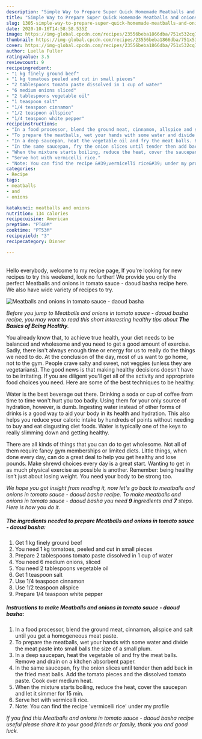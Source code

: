 ```yaml
---
description: "Simple Way to Prepare Super Quick Homemade Meatballs and onions in tomato sauce - daoud basha"
title: "Simple Way to Prepare Super Quick Homemade Meatballs and onions in tomato sauce - daoud basha"
slug: 1305-simple-way-to-prepare-super-quick-homemade-meatballs-and-onions-in-tomato-sauce-daoud-basha
date: 2020-10-16T14:58:58.535Z
image: https://img-global.cpcdn.com/recipes/23556beba1866dba/751x532cq70/meatballs-and-onions-in-tomato-sauce-daoud-basha-recipe-main-photo.jpg
thumbnail: https://img-global.cpcdn.com/recipes/23556beba1866dba/751x532cq70/meatballs-and-onions-in-tomato-sauce-daoud-basha-recipe-main-photo.jpg
cover: https://img-global.cpcdn.com/recipes/23556beba1866dba/751x532cq70/meatballs-and-onions-in-tomato-sauce-daoud-basha-recipe-main-photo.jpg
author: Luella Fuller
ratingvalue: 3.5
reviewcount: 9
recipeingredient:
- "1 kg finely ground beef"
- "1 kg tomatoes peeled and cut in small pieces"
- "2 tablespoons tomato paste dissolved in 1 cup of water"
- "6 medium onions sliced"
- "2 tablespoons vegetable oil"
- "1 teaspoon salt"
- "1/4 teaspoon cinnamon"
- "1/2 teaspoon allspice"
- "1/4 teaspoon white pepper"
recipeinstructions:
- "In a food processor, blend the ground meat, cinnamon, allspice and salt until you get a homogeneous meat paste."
- "To prepare the meatballs, wet your hands with some water and divide the meat paste into small balls the size of a small plum."
- "In a deep saucepan, heat the vegetable oil and fry the meat balls. Remove and drain on a kitchen absorbent paper."
- "In the same saucepan, fry the onion slices until tender then add back in the fried meat balls. Add the tomato pieces and the dissolved tomato paste. Cook over medium heat."
- "When the mixture starts boiling, reduce the heat, cover the saucepan and let it simmer for 15 min."
- "Serve hot with vermicelli rice."
- "Note: You can find the recipe &#39;vermicelli rice&#39; under my profile"
categories:
- Recipe
tags:
- meatballs
- and
- onions

katakunci: meatballs and onions 
nutrition: 134 calories
recipecuisine: American
preptime: "PT40M"
cooktime: "PT53M"
recipeyield: "3"
recipecategory: Dinner

---
```

<br>
Hello everybody, welcome to my recipe page, If you're looking for new recipes to try this weekend, look no further! We provide you only the perfect Meatballs and onions in tomato sauce - daoud basha recipe here. We also have wide variety of recipes to try.
<br>


![Meatballs and onions in tomato sauce - daoud basha](https://img-global.cpcdn.com/recipes/23556beba1866dba/751x532cq70/meatballs-and-onions-in-tomato-sauce-daoud-basha-recipe-main-photo.jpg)

<i>Before you jump to Meatballs and onions in tomato sauce - daoud basha recipe, you may want to read this short interesting healthy tips about <strong>The Basics of Being Healthy</strong>.</i>

You already know that, to achieve true health, your diet needs to be balanced and wholesome and you need to get a good amount of exercise. Sadly, there isn't always enough time or energy for us to really do the things we need to do. At the conclusion of the day, most of us want to go home, not to the gym. People crave salty and sweet, not veggies (unless they are vegetarians). The good news is that making healthy decisions doesn’t have to be irritating. If you are diligent you'll get all of the activity and appropriate food choices you need. Here are some of the best techniques to be healthy.

Water is the best beverage out there. Drinking a soda or cup of coffee from time to time won't hurt you too badly. Using them for your only source of hydration, however, is dumb. Ingesting water instead of other forms of drinks is a good way to aid your body in its health and hydration. This also helps you reduce your caloric intake by hundreds of points without needing to buy and eat disgusting diet foods. Water is typically one of the keys to really slimming down and getting healthy.

There are all kinds of things that you can do to get wholesome. Not all of them require fancy gym memberships or limited diets. Little things, when done every day, can do a great deal to help you get healthy and lose pounds. Make shrewd choices every day is a great start. Wanting to get in as much physical exercise as possible is another. Remember: being healthy isn’t just about losing weight. You need your body to be strong too. 


<i>We hope you got insight from reading it, now let's go back to meatballs and onions in tomato sauce - daoud basha recipe. To make meatballs and onions in tomato sauce - daoud basha you need <strong>9</strong> ingredients and <strong>7</strong> steps. Here is how you do it.
</i>

##### The ingredients needed to prepare Meatballs and onions in tomato sauce - daoud basha:

1. Get 1 kg finely ground beef
1. You need 1 kg tomatoes, peeled and cut in small pieces
1. Prepare 2 tablespoons tomato paste dissolved in 1 cup of water
1. You need 6 medium onions, sliced
1. You need 2 tablespoons vegetable oil
1. Get 1 teaspoon salt
1. Use 1/4 teaspoon cinnamon
1. Use 1/2 teaspoon allspice
1. Prepare 1/4 teaspoon white pepper


##### Instructions to make Meatballs and onions in tomato sauce - daoud basha:

1. In a food processor, blend the ground meat, cinnamon, allspice and salt until you get a homogeneous meat paste.
1. To prepare the meatballs, wet your hands with some water and divide the meat paste into small balls the size of a small plum.
1. In a deep saucepan, heat the vegetable oil and fry the meat balls. Remove and drain on a kitchen absorbent paper.
1. In the same saucepan, fry the onion slices until tender then add back in the fried meat balls. Add the tomato pieces and the dissolved tomato paste. Cook over medium heat.
1. When the mixture starts boiling, reduce the heat, cover the saucepan and let it simmer for 15 min.
1. Serve hot with vermicelli rice.
1. Note: You can find the recipe &#39;vermicelli rice&#39; under my profile


<i>If you find this Meatballs and onions in tomato sauce - daoud basha recipe useful please share it to your good friends or family, thank you and good luck.</i>
